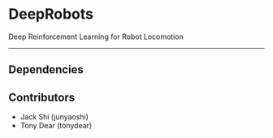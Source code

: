 # DeepRobots
Deep Reinforcement Learning for Robot Locomotion

---
## Dependencies

## Contributors
- Jack Shi (junyaoshi)
- Tony Dear (tonydear)